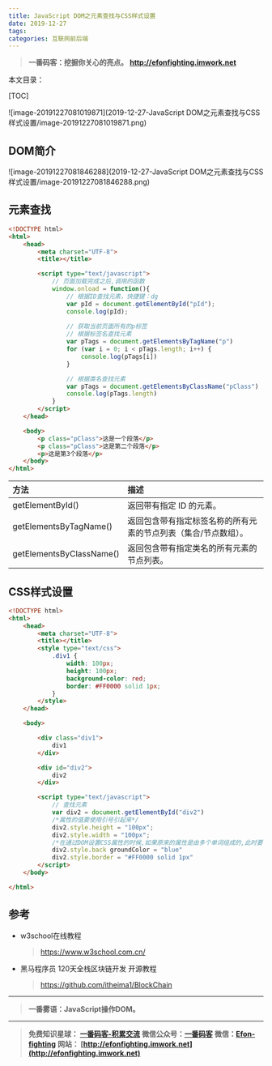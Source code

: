 ```yaml
---
title: JavaScript DOM之元素查找与CSS样式设置
date: 2019-12-27
tags: 
categories: 互联网前后端
---
```


> **一番码客：挖掘你关心的亮点。**
> **http://efonfighting.imwork.net**

本文目录：

[TOC]

![image-20191227081019871](2019-12-27-JavaScript DOM之元素查找与CSS样式设置/image-20191227081019871.png)

<!--more-->

## DOM简介

![image-20191227081846288](2019-12-27-JavaScript DOM之元素查找与CSS样式设置/image-20191227081846288.png)

## 元素查找

```html
<!DOCTYPE html>
<html>
	<head>
		<meta charset="UTF-8">
		<title></title>

		<script type="text/javascript">
			// 页面加载完成之后,调用的函数
			window.onload = function(){
				// 根据ID查找元素，快捷键：dg
				var pId = document.getElementById("pId");
				console.log(pId);
	
				// 获取当前页面所有的p标签
				// 根据标签名查找元素
				var pTags = document.getElementsByTagName("p")
				for (var i = 0; i < pTags.length; i++) {
					console.log(pTags[i])
				}

				// 根据类名查找元素
				var pTags = document.getElementsByClassName("pClass")
				console.log(pTags.length)
			}
		</script>
	</head>

	<body>
		<p class="pClass">这是一个段落</p>
		<p class="pClass">这是第二个段落</p>
		<p>这是第3个段落</p>
	</body>
</html>
```

| 方法                     | 描述                                                         |
| :----------------------- | :----------------------------------------------------------- |
| getElementById()         | 返回带有指定 ID 的元素。                                     |
| getElementsByTagName()   | 返回包含带有指定标签名称的所有元素的节点列表（集合/节点数组）。 |
| getElementsByClassName() | 返回包含带有指定类名的所有元素的节点列表。                   |

## CSS样式设置

```html
<!DOCTYPE html>
<html>
	<head>
		<meta charset="UTF-8">
		<title></title>
		<style type="text/css">
			.div1 {
				width: 100px;
				height: 100px;
				background-color: red;
				border: #FF0000 solid 1px;
			}
		</style>
	</head>

	<body>

		<div class="div1">
			div1
		</div>

		<div id="div2">
			div2
		</div>

		<script type="text/javascript">
			// 查找元素
			var div2 = document.getElementById("div2")
			/*属性的值要使用引号引起来*/
			div2.style.height = "100px";
			div2.style.width = "100px";
			/*在通过DOM设置CSS属性的时候,如果原来的属性是由多个单词组成的,此时要使用驼峰命名对应的样式来设置*/
			div2.style.back groundColor = "blue"
			div2.style.border = "#FF0000 solid 1px"
		</script>
	</body>

</html>
```



## 参考

* w3school在线教程

  > https://www.w3school.com.cn/
  
* 黑马程序员 120天全栈区块链开发 开源教程

  > https://github.com/itheima1/BlockChain
  

----

> **一番雾语：JavaScript操作DOM。**

----------

> **免费知识星球： [一番码客-积累交流](http://efonfighting.imwork.net/efonmark-blog/%E7%AE%80%E4%BB%8B/zhishixingqiu1.png)**
> **微信公众号：[一番码客](http://efonfighting.imwork.net/efonmark-blog/%E7%AE%80%E4%BB%8B/guanzhu_1.jpg)**
> **微信：[Efon-fighting](http://efonfighting.imwork.net/efonmark-blog/%E7%AE%80%E4%BB%8B/weixin.jpg)**
> **网站： [http://efonfighting.imwork.net](http://efonfighting.imwork.net)**